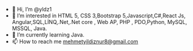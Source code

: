 - 👋 Hi, I’m @yldz1
- 👀 I’m interested in HTML 5, CSS 3,Bootstrap 5,Javascript,C#,React Js, Angular,SQL,LİNQ,.Net,.Net core , Web AP, PHP , PDO,Python, MySQL, MSSQL, Java.
- 🌱 I’m currently learning Java.
- 📫 How to reach me mehmetyildiznur8@gmail.com


<!---
yldz1/yldz1 is a ✨ special ✨ repository because its `README.md` (this file) appears on your GitHub profile.
You can click the Preview link to take a look at your changes.
--->
